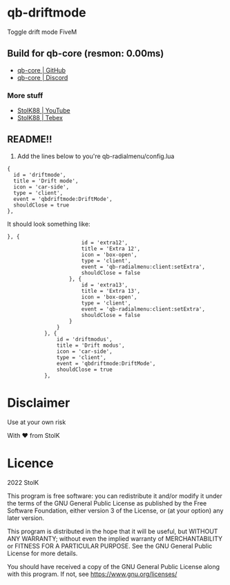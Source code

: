 # qb-driftmode
Toggle drift mode FiveM

## Build for qb-core (resmon: 0.00ms)
- <a href="https://github.com/qbcore-framework">qb-core | GitHub</a>
- <a href="https://discord.gg/qbcore">qb-core | Discord</a>

### More stuff
- <a href="https://www.youtube.com/user/mtacstolk/videos">StolK88 | YouTube</a>
- <a href="https://stolk.tebex.io/category/qb-scripts-by-stolk">StolK88 | Tebex</a>

## README!!
1. Add the lines below to you're qb-radialmenu/config.lua
```
{
  id = 'driftmode',
  title = 'Drift mode',
  icon = 'car-side',
  type = 'client',
  event = 'qbdriftmode:DriftMode',
  shouldClose = true
},
```

It should look something like:
```
}, {
                        id = 'extra12',
                        title = 'Extra 12',
                        icon = 'box-open',
                        type = 'client',
                        event = 'qb-radialmenu:client:setExtra',
                        shouldClose = false
                    }, {
                        id = 'extra13',
                        title = 'Extra 13',
                        icon = 'box-open',
                        type = 'client',
                        event = 'qb-radialmenu:client:setExtra',
                        shouldClose = false
                    }
                }
            }, {
                id = 'driftmodus',
                title = 'Drift modus',
                icon = 'car-side',
                type = 'client',
                event = 'qbdriftmode:DriftMode',
                shouldClose = true
            },
```




# Disclaimer
Use at your own risk

With ❤ from StolK


# Licence
2022 StolK

This program is free software: you can redistribute it and/or modify
it under the terms of the GNU General Public License as published by
the Free Software Foundation, either version 3 of the License, or
(at your option) any later version.

This program is distributed in the hope that it will be useful,
but WITHOUT ANY WARRANTY; without even the implied warranty of
MERCHANTABILITY or FITNESS FOR A PARTICULAR PURPOSE.  See the
GNU General Public License for more details.

You should have received a copy of the GNU General Public License
along with this program.  If not, see <https://www.gnu.org/licenses/>
